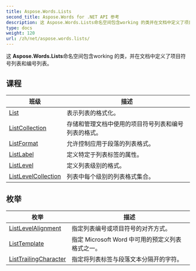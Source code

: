```yaml
---
title: Aspose.Words.Lists
second_title: Aspose.Words for .NET API 参考
description: 这 Aspose.Words.Lists命名空间包含working 的类并在文档中定义了项目符号列表和编号列表
type: docs
weight: 120
url: /zh/net/aspose.words.lists/
---
```

这 **Aspose.Words.Lists**命名空间包含working 的类，并在文档中定义了项目符号列表和编号列表。

## 课程

| 班级 | 描述 |
| --- | --- |
| [List](./list/) | 表示列表的格式化。 |
| [ListCollection](./listcollection/) | 存储和管理文档中使用的项目符号列表和编号列表的格式。 |
| [ListFormat](./listformat/) | 允许控制应用于段落的列表格式。 |
| [ListLabel](./listlabel/) | 定义特定于列表标签的属性。 |
| [ListLevel](./listlevel/) | 定义列表级别的格式。 |
| [ListLevelCollection](./listlevelcollection/) | 列表中每个级别的列表格式集合。 |
## 枚举

| 枚举 | 描述 |
| --- | --- |
| [ListLevelAlignment](./listlevelalignment/) | 指定列表编号或项目符号的对齐方式。 |
| [ListTemplate](./listtemplate/) | 指定 Microsoft Word 中可用的预定义列表格式之一。 |
| [ListTrailingCharacter](./listtrailingcharacter/) | 指定将列表标签与段落文本分隔开的字符。 |


